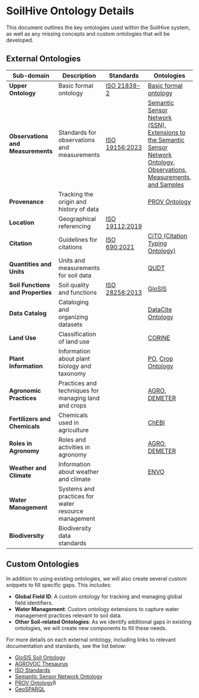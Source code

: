 # SoilHive Ontology Details

This document outlines the key ontologies used within the SoilHive system, as well as any missing concepts and custom ontologies that will be developed.

## External Ontologies

| **Sub-domain**               | **Description**                                              | **Standards**                 | **Ontologies**                         |
|------------------------------|--------------------------------------------------------------|-------------------------------|--------------------------------------------------|
| **Upper Ontology**            | Basic formal ontology                                        | [ISO 21838-2](https://www.iso.org/standard/74572.html)   | [Basic formal ontology](https://basic-formal-ontology.org/)                           |
| **Observations and Measurements** | Standards for observations and measurements                    | [ISO 19156:2023](https://varda.atlassian.net/wiki/spaces/GSP/pages/13573259323)                 | [Semantic Sensor Network (SSN)](https://www.w3.org/TR/vocab-ssn/), [Extensions to the Semantic Sensor Network Ontology](https://w3c.github.io/sdw-sosa-ssn/ssn-extensions/), [Observations, Measurements, and Samples](https://www.ogc.org/standard/om/) |
| **Provenance**                | Tracking the origin and history of data                      |                   | [PROV Ontology](https://www.w3.org/TR/prov-o/)                                    |
| **Location**                  | Geographical referencing                                     | [ISO 19112:2019](https://www.iso.org/standard/70742.html)                 |                                         |
| **Citation**                  | Guidelines for citations                                     | [ISO 690:2021](https://www.iso.org/standard/72642.html)                   | [CiTO (Citation Typing Ontology)](https://sparontologies.github.io/cito/current/cito.html)                  |
| **Quantities and Units**      | Units and measurements for soil data                         |               | [QUDT](https://www.qudt.org/)         |
| **Soil Functions and Properties** | Soil quality and functions                               | [ISO 28258:2013](https://www.iso.org/standard/44595.html)                 | [GloSIS](https://glosis-ld.github.io/glosis/)                                     |
| **Data Catalog**              | Cataloging and organizing datasets                           |                        | [DataCite Ontology](https://sparontologies.github.io/datacite/current/datacite.html)                                |
| **Land Use**                  | Classification of land use                                   |                          | [CORINE](https://land.copernicus.eu/content/corine-land-cover-nomenclature-guidelines/html/index.html)                                           |
| **Plant Information**         | Information about plant biology and taxonomy                 |                    | [PO](https://bioportal.bioontology.org/ontologies/PO/?p=classes&conceptid=root), [Crop Ontology](https://www.cropontology.org/)                                |
| **Agronomic Practices**       | Practices and techniques for managing land and crops         |                    | [AGRO](https://www.ebi.ac.uk/ols4/ontologies/agro), [DEMETER](https://github.com/rapw3k/DEMETER)                                    |
| **Fertilizers and Chemicals** | Chemicals used in agriculture                                |                    | [ChEBI](https://www.ebi.ac.uk/chebi/aboutChebiForward.do)                                            |
| **Roles in Agronomy**         | Roles and activities in agronomy                             |                    | [AGRO](https://www.ebi.ac.uk/ols4/ontologies/agro), [DEMETER](https://github.com/rapw3k/DEMETER)|
| **Weather and Climate**       | Information about weather and climate                        |                    | [ENVO](https://sites.google.com/site/environmentontology/home)                                       |
| **Water Management**          | Systems and practices for water resource management          |                    |                                 |
| **Biodiversity**              | Biodiversity data standards                                  |                    |                                      |

## Custom Ontologies

In addition to using existing ontologies, we will also create several custom snippets to fill specific gaps. This includes:

- **Global Field ID**: A custom ontology for tracking and managing global field identifiers.
- **Water Management**: Custom ontology extensions to capture water management practices relevant to soil data.
- **Other Soil-related Ontologies**: As we identify additional gaps in existing ontologies, we will create new components to fill these needs.

For more details on each external ontology, including links to relevant documentation and standards, see the list below:

- [GloSIS Soil Ontology](https://glosis-ld.github.io/glosis/)
- [AGROVOC Thesaurus](https://agrovoc.fao.org/browse/agrovoc/en/)
- [ISO Standards](https://www.iso.org/)
- [Semantic Sensor Network Ontology](https://www.w3.org/TR/vocab-ssn/)
- [PROV Ontology](https://www.w3.org/TR/prov-o/)ß
- [GeoSPARQL](https://www.ogc.org/standard/geosparql/)

